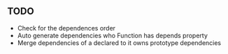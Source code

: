 TODO
----

* Check for the dependences order
* Auto generate dependencies who Function has depends property
* Merge dependencies of a declared to it owns prototype dependencies
